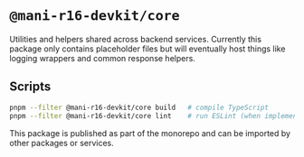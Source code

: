 # `@mani-r16-devkit/core`

Utilities and helpers shared across backend services.
Currently this package only contains placeholder files but will eventually host
things like logging wrappers and common response helpers.

## Scripts

```bash
pnpm --filter @mani-r16-devkit/core build   # compile TypeScript
pnpm --filter @mani-r16-devkit/core lint    # run ESLint (when implemented)
```

This package is published as part of the monorepo and can be imported by other packages or services.
